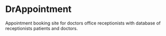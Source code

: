 # DrAppointment
 Appointment booking site for doctors office receptionists with database of receptionists patients and doctors.
